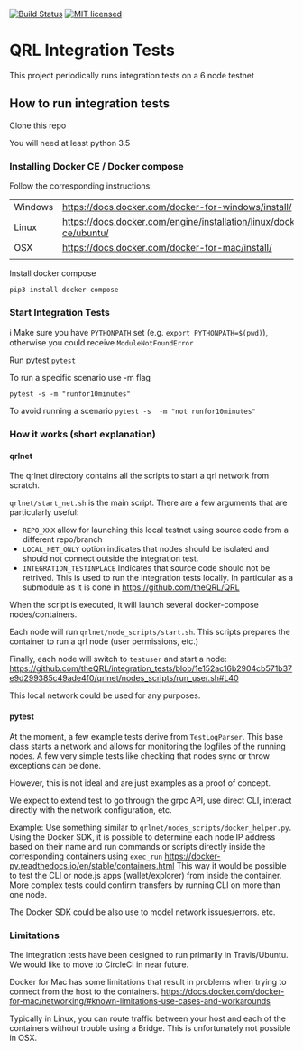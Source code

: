 [![Build Status](https://img.shields.io/travis/theQRL/integration_tests/master.svg?label=Integration_Tests)](https://travis-ci.org/theQRL/integration_tests)
[![MIT licensed](https://img.shields.io/badge/license-MIT-blue.svg)](https://raw.githubusercontent.com/theQRL/qrllib/master/LICENSE)

# QRL Integration Tests

This project periodically runs integration tests on a 6 node testnet

## How to run integration tests

Clone this repo

You will need at least python 3.5

### Installing Docker CE / Docker compose

Follow the corresponding instructions:

|   |   |
|---|---|
|Windows | https://docs.docker.com/docker-for-windows/install/   |
|Linux   | https://docs.docker.com/engine/installation/linux/docker-ce/ubuntu/ |
|OSX     | https://docs.docker.com/docker-for-mac/install/ |
|||

Install docker compose

`pip3 install docker-compose`

### Start Integration Tests

:information_source: Make sure you have `PYTHONPATH` set (e.g. `export PYTHONPATH=$(pwd)`), otherwise you could receive `ModuleNotFoundError`

Run pytest
`pytest`

To run a specific scenario use -m flag

`pytest -s -m "runfor10minutes"`

To avoid running a scenario
`pytest -s  -m "not runfor10minutes"`

### How it works (short explanation)

#### qrlnet

The qrlnet directory contains all the scripts to start a qrl network from scratch.

`qrlnet/start_net.sh` is the main script. There are a few arguments that are particularly useful:

- `REPO_XXX` allow for launching this local testnet using source code from a different repo/branch
- `LOCAL_NET_ONLY` option indicates that nodes should be isolated and should not connect outside the integration test.
- `INTEGRATION_TESTINPLACE` Indicates that source code should not be retrived. This is used to run the integration tests locally.
In particular as a submodule as it is done in https://github.com/theQRL/QRL

When the script is executed, it will launch several docker-compose nodes/containers. 

Each node will run `qrlnet/node_scripts/start.sh`. This scripts prepares the container to run a qrl node (user permissions, etc.)

Finally, each node will switch to `testuser` and start a node: https://github.com/theQRL/integration_tests/blob/1e152ac16b2904cb571b37e9d299385c49ade4f0/qrlnet/nodes_scripts/run_user.sh#L40

This local network could be used for any purposes.

#### pytest

At the moment, a few example tests derive from `TestLogParser`. This base class starts a network and allows for monitoring 
the logfiles of the running nodes. A few very simple tests like checking that nodes sync or throw exceptions can be done.

However, this is not ideal and are just examples as a proof of concept. 

We expect to extend test to go through the grpc API, use direct CLI, interact directly with the network configuration, etc.

Example: Use something similar to `qrlnet/nodes_scripts/docker_helper.py`. Using the Docker SDK, it is possible to determine 
each node IP address based on their name and run commands or scripts directly inside the corresponding containers using `exec_run` https://docker-py.readthedocs.io/en/stable/containers.html
This way it would be possible to test the CLI or node.js apps (wallet/explorer) from inside the container. 
More complex tests could confirm transfers by running CLI on more than one node.

The Docker SDK could be also use to model network issues/errors. etc.

### Limitations

The integration tests have been designed to run primarily in Travis/Ubuntu. We would like to move to CircleCI in near future.

Docker for Mac has some limitations that result in problems when trying to connect from the host to the containers.
https://docs.docker.com/docker-for-mac/networking/#known-limitations-use-cases-and-workarounds

Typically in Linux, you can route traffic between your host and each of the containers without trouble using a Bridge.
This is unfortunately not possible in OSX.
